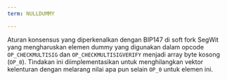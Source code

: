 ```yaml
---
term: NULLDUMMY

---
```

Aturan konsensus yang diperkenalkan dengan BIP147 di soft fork SegWit yang mengharuskan elemen dummy yang digunakan dalam opcode `OP_CHECKMULTISIG` dan `OP_CHECKMULTISIGVERIFY` menjadi array byte kosong (`OP_0`). Tindakan ini diimplementasikan untuk menghilangkan vektor kelenturan dengan melarang nilai apa pun selain `OP_0` untuk elemen ini.